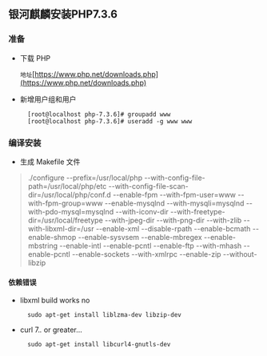 ## 银河麒麟安装PHP7.3.6

### 准备

- 下载 PHP

	`地址`[https://www.php.net/downloads.php](https://www.php.net/downloads.php)	
	
- 新增用户组和用户

		[root@localhost php-7.3.6]# groupadd www
		[root@localhost php-7.3.6]# useradd -g www www
		
### 编译安装

- 生成 Makefile 文件

>./configure --prefix=/usr/local/php --with-config-file-path=/usr/local/php/etc --with-config-file-scan-dir=/usr/local/php/conf.d --enable-fpm --with-fpm-user=www --with-fpm-group=www --enable-mysqlnd --with-mysqli=mysqlnd --with-pdo-mysql=mysqlnd --with-iconv-dir --with-freetype-dir=/usr/local/freetype --with-jpeg-dir --with-png-dir --with-zlib --with-libxml-dir=/usr --enable-xml --disable-rpath --enable-bcmath --enable-shmop --enable-sysvsem --enable-mbregex --enable-mbstring --enable-intl --enable-pcntl --enable-ftp --with-mhash --enable-pcntl --enable-sockets --with-xmlrpc --enable-zip --without-libzip 


#### 依赖错误

- libxml build works no

		sudo apt-get install liblzma-dev libzip-dev
		
- curl 7.*.* or greater...

		sudo apt-get install libcurl4-gnutls-dev
		
